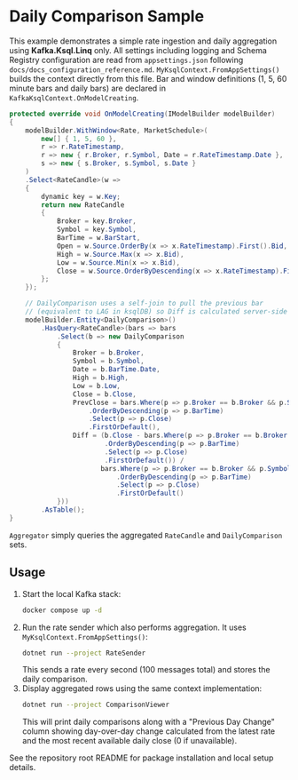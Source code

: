 # Daily Comparison Sample

This example demonstrates a simple rate ingestion and daily aggregation using **Kafka.Ksql.Linq** only.
All settings including logging and Schema Registry configuration are read from
`appsettings.json` following `docs/docs_configuration_reference.md`.
`MyKsqlContext.FromAppSettings()` builds the context directly from this file.
Bar and window definitions (1, 5, 60 minute bars and daily bars) are declared in `KafkaKsqlContext.OnModelCreating`.

```csharp
protected override void OnModelCreating(IModelBuilder modelBuilder)
{
    modelBuilder.WithWindow<Rate, MarketSchedule>(
        new[] { 1, 5, 60 },
        r => r.RateTimestamp,
        r => new { r.Broker, r.Symbol, Date = r.RateTimestamp.Date },
        s => new { s.Broker, s.Symbol, s.Date }
    )
    .Select<RateCandle>(w =>
    {
        dynamic key = w.Key;
        return new RateCandle
        {
            Broker = key.Broker,
            Symbol = key.Symbol,
            BarTime = w.BarStart,
            Open = w.Source.OrderBy(x => x.RateTimestamp).First().Bid,
            High = w.Source.Max(x => x.Bid),
            Low = w.Source.Min(x => x.Bid),
            Close = w.Source.OrderByDescending(x => x.RateTimestamp).First().Bid
        };
    });

    // DailyComparison uses a self-join to pull the previous bar
    // (equivalent to LAG in ksqlDB) so Diff is calculated server-side
    modelBuilder.Entity<DailyComparison>()
        .HasQuery<RateCandle>(bars => bars
            .Select(b => new DailyComparison
            {
                Broker = b.Broker,
                Symbol = b.Symbol,
                Date = b.BarTime.Date,
                High = b.High,
                Low = b.Low,
                Close = b.Close,
                PrevClose = bars.Where(p => p.Broker == b.Broker && p.Symbol == b.Symbol && p.BarTime < b.BarTime)
                    .OrderByDescending(p => p.BarTime)
                    .Select(p => p.Close)
                    .FirstOrDefault(),
                Diff = (b.Close - bars.Where(p => p.Broker == b.Broker && p.Symbol == b.Symbol && p.BarTime < b.BarTime)
                        .OrderByDescending(p => p.BarTime)
                        .Select(p => p.Close)
                        .FirstOrDefault()) /
                       bars.Where(p => p.Broker == b.Broker && p.Symbol == b.Symbol && p.BarTime < b.BarTime)
                           .OrderByDescending(p => p.BarTime)
                           .Select(p => p.Close)
                           .FirstOrDefault()
            }))
        .AsTable();
}
```

`Aggregator` simply queries the aggregated `RateCandle` and `DailyComparison` sets.

## Usage

1. Start the local Kafka stack:
   ```bash
   docker compose up -d
   ```
2. Run the rate sender which also performs aggregation. It uses `MyKsqlContext.FromAppSettings()`:
   ```bash
   dotnet run --project RateSender
   ```
   This sends a rate every second (100 messages total) and stores the daily comparison.
3. Display aggregated rows using the same context implementation:
    ```bash
    dotnet run --project ComparisonViewer
    ```
    This will print daily comparisons along with a "Previous Day Change" column
    showing day-over-day change calculated from the latest rate and the most
    recent available daily close (0 if unavailable).

See the repository root README for package installation and local setup details.
